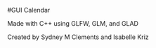 #GUI Calendar

Made with C++ using GLFW, GLM, and GLAD

Created by Sydney M Clements and Isabelle Kriz

